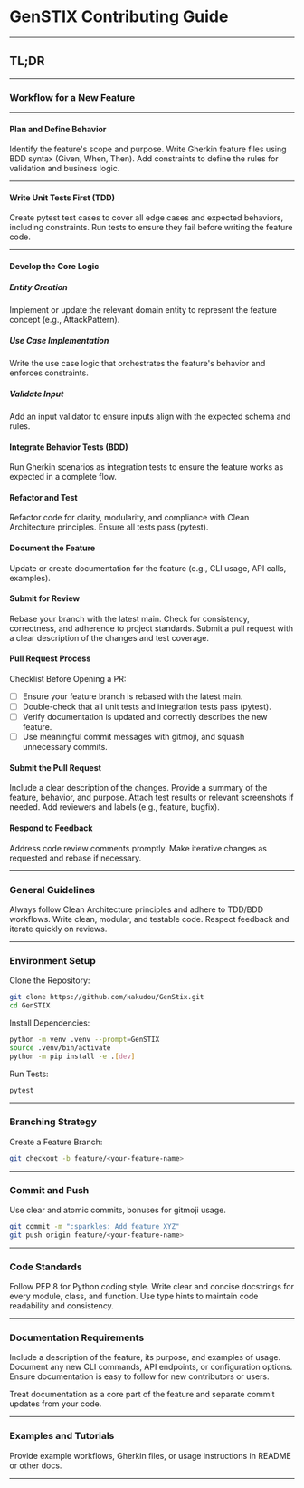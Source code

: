 # **GenSTIX Contributing Guide**

---

## **TL;DR**

---

###  **Workflow for a New Feature**

---

#### **Plan and Define Behavior**

Identify the feature's scope and purpose.
Write Gherkin feature files using BDD syntax (Given, When, Then).
Add constraints to define the rules for validation and business logic.

---

#### **Write Unit Tests First (TDD)**

Create pytest test cases to cover all edge cases and expected behaviors, including constraints.
Run tests to ensure they fail before writing the feature code.

---

#### **Develop the Core Logic**

##### **Entity Creation**

Implement or update the relevant domain entity to represent the feature concept (e.g., AttackPattern).

##### **Use Case Implementation**

Write the use case logic that orchestrates the feature's behavior and enforces constraints.

##### **Validate Input**

Add an input validator to ensure inputs align with the expected schema and rules.

#### **Integrate Behavior Tests (BDD)**

Run Gherkin scenarios as integration tests to ensure the feature works as expected in a complete flow.

#### **Refactor and Test**

Refactor code for clarity, modularity, and compliance with Clean Architecture principles.
Ensure all tests pass (pytest).

#### **Document the Feature**

Update or create documentation for the feature (e.g., CLI usage, API calls, examples).

#### **Submit for Review**

Rebase your branch with the latest main.
Check for consistency, correctness, and adherence to project standards.
Submit a pull request with a clear description of the changes and test coverage.

#### **Pull Request Process**

Checklist Before Opening a PR:

  - [ ] Ensure your feature branch is rebased with the latest main.
  - [ ] Double-check that all unit tests and integration tests pass (pytest).
  - [ ] Verify documentation is updated and correctly describes the new feature.
  - [ ] Use meaningful commit messages with gitmoji, and squash unnecessary commits.

#### **Submit the Pull Request**

Include a clear description of the changes.
Provide a summary of the feature, behavior, and purpose.
Attach test results or relevant screenshots if needed.
Add reviewers and labels (e.g., feature, bugfix).

#### **Respond to Feedback**

Address code review comments promptly.
Make iterative changes as requested and rebase if necessary.

---

### **General Guidelines**

Always follow Clean Architecture principles and adhere to TDD/BDD workflows.
Write clean, modular, and testable code.
Respect feedback and iterate quickly on reviews.

---

### **Environment Setup**

Clone the Repository:

```bash
git clone https://github.com/kakudou/GenStix.git
cd GenSTIX
```

Install Dependencies:

```bash
python -m venv .venv --prompt=GenSTIX
source .venv/bin/activate
python -m pip install -e .[dev]
```

Run Tests:

```bash
pytest
```

---

### **Branching Strategy**
Create a Feature Branch:

```bash
git checkout -b feature/<your-feature-name>
```

---

### **Commit and Push**

Use clear and atomic commits, bonuses for gitmoji usage.

```bash
git commit -m ":sparkles: Add feature XYZ"
git push origin feature/<your-feature-name>
```

---

### **Code Standards**

Follow PEP 8 for Python coding style.
Write clear and concise docstrings for every module, class, and function.
Use type hints to maintain code readability and consistency.

---

### **Documentation Requirements**

Include a description of the feature, its purpose, and examples of usage.
Document any new CLI commands, API endpoints, or configuration options.
Ensure documentation is easy to follow for new contributors or users.

Treat documentation as a core part of the feature and separate commit updates from your code.

---

### **Examples and Tutorials**

Provide example workflows, Gherkin files, or usage instructions in README or other docs.

---

